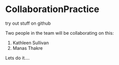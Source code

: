 # CollaborationPractice
try out stuff on github

Two people in the team will be collaborating on this:
1. Kathleen Sullivan
2. Manas Thakre

Lets do it....